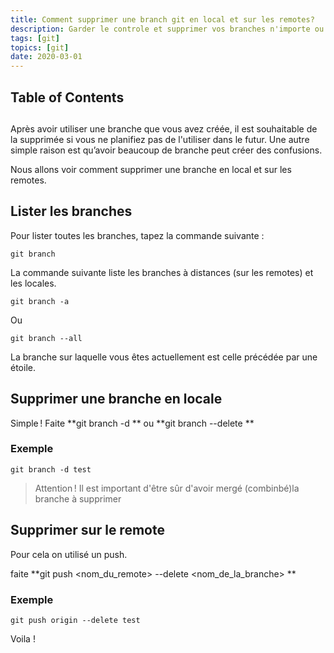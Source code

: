 ```yaml
---
title: Comment supprimer une branch git en local et sur les remotes?
description: Garder le controle et supprimer vos branches n'importe ou.
tags: [git]
topics: [git]
date: 2020-03-01
---
```


## Table of Contents

##

Après avoir utiliser une branche que vous avez créée, il est souhaitable de la supprimée si vous ne planifiez pas de l'utiliser dans le futur.
Une autre simple raison est qu’avoir beaucoup de branche peut créer des confusions.

Nous allons voir comment supprimer une branche en local et sur les remotes.

## Lister les branches

Pour lister toutes les branches, tapez la commande suivante :

```shell
git branch
```

La commande suivante liste les branches à distances (sur les remotes) et les locales.

```shell
git branch -a
```

Ou

```shell
git branch --all
```

La branche sur laquelle vous êtes actuellement est celle précédée par une étoile.

## Supprimer une branche en locale

Simple !
Faite **git branch -d ** ou **git branch --delete **

### Exemple

```shell
git branch -d test
```

> Attention ! Il est important d'être sûr d'avoir mergé (combinbé)la branche à supprimer

## Supprimer sur le remote

Pour cela on utilisé un push.

faite **git push <nom_du_remote> --delete <nom_de_la_branche> **

### Exemple

```shell
git push origin --delete test
```

Voila !
